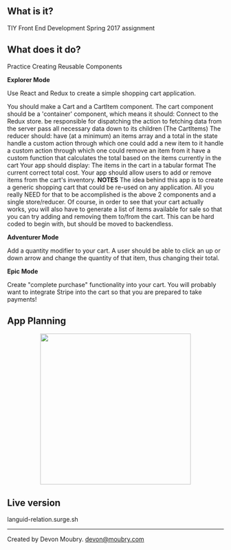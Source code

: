 What is it?
-----------

TIY Front End Development Spring 2017 assignment

What does it do?
----------------

Practice Creating Reusable Components

**Explorer Mode**

Use React and Redux to create a simple shopping cart application.

You should make a Cart and a CartItem component.
The cart component should be a 'container' component, which means it should:
Connect to the Redux store.
be responsible for dispatching the action to fetching data from the server
pass all necessary data down to its children (The CartItems)
The reducer should:
have (at a minimum) an items array and a total in the state
handle a custom action through which one could add a new item to it
handle a custom action through which one could remove an item from it
have a custom function that calculates the total based on the items currently in the cart
Your app should display:
The items in the cart in a tabular format
The current correct total cost.
Your app should allow users to add or remove items from the cart's inventory.
**NOTES**
The idea behind this app is to create a generic shopping cart that could be re-used on any application. All you really NEED for that to be accomplished is the above 2 components and a single store/reducer. Of course, in order to see that your cart actually works, you will also have to generate a list of items available for sale so that you can try adding and removing them to/from the cart. This can be hard coded to begin with, but should be moved to backendless.

**Adventurer Mode**

Add a quantity modifier to your cart. A user should be able to click an up or down arrow and change the quantity of that item, thus changing their total.

**Epic Mode**

Create "complete purchase" functionality into your cart. You will probably want to integrate Stripe into the cart so that you are prepared to take payments!

App Planning
------------

<p align="center">
  <img src="" width="350" />
</p>

Live version
------------

languid-relation.surge.sh

--------------------------------------------------------------------------------
Created by Devon Moubry.
devon@moubry.com
